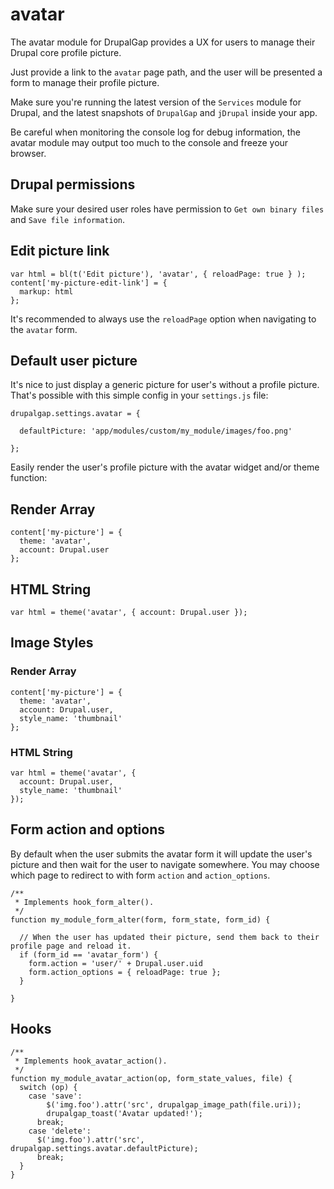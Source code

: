 # avatar

The avatar module for DrupalGap provides a UX for users to manage their Drupal core profile picture.

Just provide a link to the `avatar` page path, and the user will be presented a form to manage their profile picture.

Make sure you're running the latest version of the `Services` module for Drupal, and the latest snapshots of `DrupalGap` and `jDrupal` inside your app.

Be careful when monitoring the console log for debug information, the avatar module may output too much to the console and freeze your browser.

## Drupal permissions

Make sure your desired user roles have permission to `Get own binary files` and `Save file information`.

## Edit picture link

```
var html = bl(t('Edit picture'), 'avatar', { reloadPage: true } );
content['my-picture-edit-link'] = {
  markup: html
};
```

It's recommended to always use the `reloadPage` option when navigating to the `avatar` form.

## Default user picture

It's nice to just display a generic picture for user's without a profile picture. That's possible with this simple config in your `settings.js` file:

```
drupalgap.settings.avatar = {

  defaultPicture: 'app/modules/custom/my_module/images/foo.png'

};
```

Easily render the user's profile picture with the avatar widget and/or theme function:

## Render Array
```
content['my-picture'] = {
  theme: 'avatar',
  account: Drupal.user
};
```

## HTML String
```
var html = theme('avatar', { account: Drupal.user });
```

## Image Styles

### Render Array
```
content['my-picture'] = {
  theme: 'avatar',
  account: Drupal.user,
  style_name: 'thumbnail'
};
```

### HTML String
```
var html = theme('avatar', {
  account: Drupal.user,
  style_name: 'thumbnail'
});
```

## Form action and options

By default when the user submits the avatar form it will update the user's picture and then wait for the user to navigate somewhere. You may choose which page to redirect to with form `action` and `action_options`.

```
/**
 * Implements hook_form_alter().
 */
function my_module_form_alter(form, form_state, form_id) {

  // When the user has updated their picture, send them back to their profile page and reload it.
  if (form_id == 'avatar_form') {
    form.action = 'user/' + Drupal.user.uid
    form.action_options = { reloadPage: true };
  }
  
}
```

## Hooks

```
/**
 * Implements hook_avatar_action().
 */
function my_module_avatar_action(op, form_state_values, file) {
  switch (op) {
    case 'save':
        $('img.foo').attr('src', drupalgap_image_path(file.uri));
        drupalgap_toast('Avatar updated!');
      break;
    case 'delete':
      $('img.foo').attr('src', drupalgap.settings.avatar.defaultPicture);
      break;
  }
}

```
